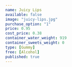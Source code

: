 ```yaml
---
name: Juicy Lips
available: false
image: "juicy-lips.jpg"
purchase_option: "1"
price: 0.95
cost_price: 0.38
container_water_weight: 919
container_sweets_weight: 0
type: [Gummy]
free: [Alcohol]
published: true
---
```

